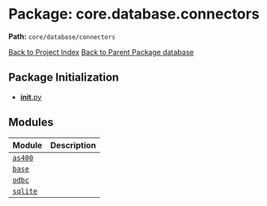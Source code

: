 # Package: core.database.connectors

**Path:** `core/database/connectors`

[Back to Project Index](../../../../index.md)
[Back to Parent Package database](../index.md)

## Package Initialization
- [__init__.py](init.md)

## Modules

| Module | Description |
| --- | --- |
| [`as400`](as400.md) |  |
| [`base`](base.md) |  |
| [`odbc`](odbc.md) |  |
| [`sqlite`](sqlite.md) |  |
